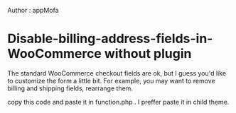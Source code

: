 Author : appMofa

# Disable-billing-address-fields-in-WooCommerce without plugin
The standard WooCommerce checkout fields are ok, but I guess you'd like to customize the form a little bit.  For example, you may want to remove billing and shipping fields, rearrange them.


copy this code and paste it in function.php .
I preffer paste it in child theme.


